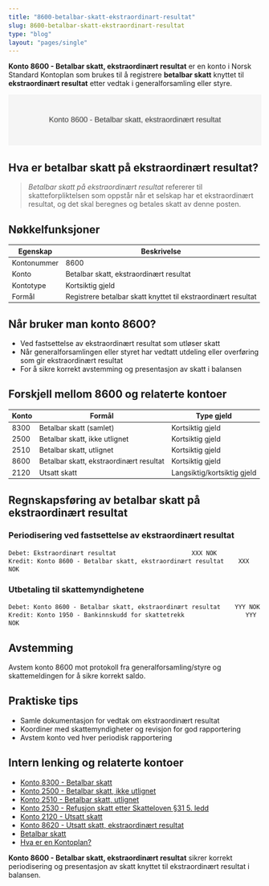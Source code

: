 ```yaml
---
title: "8600-betalbar-skatt-ekstraordinart-resultat"
slug: 8600-betalbar-skatt-ekstraordinart-resultat
type: "blog"
layout: "pages/single"
---
```


**Konto 8600 - Betalbar skatt, ekstraordinært resultat** er en konto i Norsk Standard Kontoplan som brukes til å registrere **betalbar skatt** knyttet til **ekstraordinært resultat** etter vedtak i generalforsamling eller styre.

![Illustrasjon av konto 8600 Betalbar skatt, ekstraordinært resultat](8600-betalbar-skatt-ekstraordinart-resultat-image.svg)

## Hva er betalbar skatt på ekstraordinært resultat?

> *Betalbar skatt på ekstraordinært resultat* refererer til skatteforpliktelsen som oppstår når et selskap har et ekstraordinært resultat, og det skal beregnes og betales skatt av denne posten.

## Nøkkelfunksjoner

| Egenskap      | Beskrivelse                                                   |
|---------------|---------------------------------------------------------------|
| Kontonummer   | 8600                                                          |
| Konto         | Betalbar skatt, ekstraordinært resultat                       |
| Kontotype     | Kortsiktig gjeld                                              |
| Formål        | Registrere betalbar skatt knyttet til ekstraordinært resultat |

## Når bruker man konto 8600?

* Ved fastsettelse av ekstraordinært resultat som utløser skatt
* Når generalforsamlingen eller styret har vedtatt utdeling eller overføring som gir ekstraordinært resultat
* For å sikre korrekt avstemming og presentasjon av skatt i balansen

## Forskjell mellom 8600 og relaterte kontoer

| Konto | Formål                                                            | Type gjeld       |
|-------|-------------------------------------------------------------------|------------------|
| 8300  | Betalbar skatt (samlet)                                           | Kortsiktig gjeld |
| 2500  | Betalbar skatt, ikke utlignet                                     | Kortsiktig gjeld |
| 2510  | Betalbar skatt, utlignet                                          | Kortsiktig gjeld |
| 8600  | Betalbar skatt, ekstraordinært resultat                           | Kortsiktig gjeld |
| 2120  | Utsatt skatt                                                      | Langsiktig/kortsiktig gjeld |

## Regnskapsføring av betalbar skatt på ekstraordinært resultat

### Periodisering ved fastsettelse av ekstraordinært resultat

```plaintext
Debet: Ekstraordinært resultat                     XXX NOK
Kredit: Konto 8600 - Betalbar skatt, ekstraordinært resultat    XXX NOK
```

### Utbetaling til skattemyndighetene

```plaintext
Debet: Konto 8600 - Betalbar skatt, ekstraordinært resultat    YYY NOK
Kredit: Konto 1950 - Bankinnskudd for skattetrekk                 YYY NOK
```

## Avstemming

Avstem konto 8600 mot protokoll fra generalforsamling/styre og skattemeldingen for å sikre korrekt saldo.

## Praktiske tips

* Samle dokumentasjon for vedtak om ekstraordinært resultat
* Koordiner med skattemyndigheter og revisjon for god rapportering
* Avstem konto ved hver periodisk rapportering

## Intern lenking og relaterte kontoer

* [Konto 8300 - Betalbar skatt](/blogs/kontoplan/8300-betalbar-skatt "Konto 8300 - Betalbar skatt")
* [Konto 2500 - Betalbar skatt, ikke utlignet](/blogs/kontoplan/2500-betalbar-skatt-ikke-utlignet "Konto 2500 - Betalbar skatt, ikke utlignet")
* [Konto 2510 - Betalbar skatt, utlignet](/blogs/kontoplan/2510-betalbar-skatt-utlignet "Konto 2510 - Betalbar skatt, utlignet")
* [Konto 2530 - Refusjon skatt etter Skatteloven §31 5. ledd](/blogs/kontoplan/2530-refusjon-skatt-etter-skatteloven-31-5-ledd "Konto 2530 - Refusjon skatt etter Skatteloven §31 5. ledd")
* [Konto 2120 - Utsatt skatt](/blogs/kontoplan/2120-utsatt-skatt "Konto 2120 - Utsatt skatt")
* [Konto 8620 - Utsatt skatt, ekstraordinært resultat](/blogs/kontoplan/8620-utsatt-skatt-ekstraordinart-resultat "Konto 8620 - Utsatt skatt, ekstraordinært resultat")
* [Betalbar skatt](/blogs/regnskap/betalbar-skatt "Betalbar skatt – Komplett guide til beregning og håndtering")
* [Hva er en Kontoplan?](/blogs/regnskap/hva-er-kontoplan "Hva er en Kontoplan? Komplett Guide til Kontoplaner i Norsk Regnskap")

**Konto 8600 - Betalbar skatt, ekstraordinært resultat** sikrer korrekt periodisering og presentasjon av skatt knyttet til ekstraordinært resultat i balansen.
